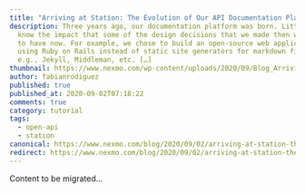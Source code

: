 ```yaml
---
title: "Arriving at Station: The Evolution of Our API Documentation Platform"
description: Three years ago, our documentation platform was born. Little did we
  know the impact that some of the design decisions that we made then were going
  to have now. For example, we chose to build an open-source web application
  using Ruby on Rails instead of static site generators for markdown files,
  e.g., Jekyll, Middleman, etc. […]
thumbnail: https://www.nexmo.com/wp-content/uploads/2020/09/Blog_Arriving-at-Station_1200x600.png
author: fabianrodiguez
published: true
published_at: 2020-09-02T07:18:22
comments: true
category: tutorial
tags:
  - open-api
  - station
canonical: https://www.nexmo.com/blog/2020/09/02/arriving-at-station-the-evolution-of-our-api-documentation-platform
redirect: https://www.nexmo.com/blog/2020/09/02/arriving-at-station-the-evolution-of-our-api-documentation-platform
---
```

Content to be migrated...